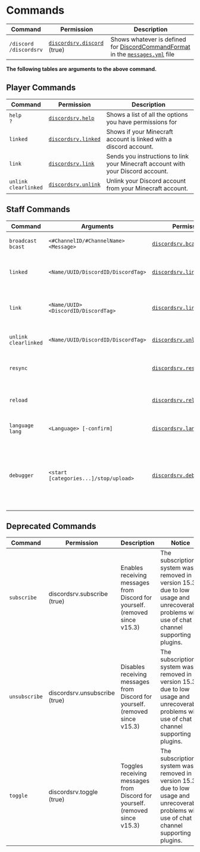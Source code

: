 # Commands

| Command                             | Permission                                                   | Description                                                                                                                                                                              |
|-------------------------------------|--------------------------------------------------------------|------------------------------------------------------------------------------------------------------------------------------------------------------------------------------------------|
| `/discord` <br /> `/discordsrv` | [`discordsrv.discord`](/permissions) (true) | Shows whatever is defined for [DiscordCommandFormat](https://config.discordsrv.com/messages/DiscordCommandFormat) in the [`messages.yml`](https://config.discordsrv.com/messages/_) file |

**The following tables are arguments to the above command.**

## Player Commands  

| Command                                     | Permission                          | Description                                                                      |
|---------------------------------------------|-------------------------------------|----------------------------------------------------------------------------------|
| `help` <br /> `?`            | [`discordsrv.help`](/permissions)   | Shows a list of all the options you have permissions for                         |
| `linked`                                    | [`discordsrv.linked`](/permissions) | Shows if your Minecraft account is linked with a discord account.                |
| `link`                                      | [`discordsrv.link`](/permissions)   | Sends you instructions to link your Minecraft account with your Discord account. |
| `unlink` <br /> `clearlinked` | [`discordsrv.unlink`](/permissions) | Unlink your Discord account from your Minecraft account.                         |

## Staff Commands  

| Command                                | Arguments                             | Permission                                 | Description                                                                                                                                                                                                                                                                                                        |
|----------------------------------------|---------------------------------------|--------------------------------------------|--------------------------------------------------------------------------------------------------------------------------------------------------------------------------------------------------------------------------------------------------------------------------------------------------------------------|
| `broadcast` <br /> `bcast`    | `<#ChannelID/#ChannelName> <Message>` | [`discordsrv.bcast`](/permissions)         | Shows a list of all the options you have permissions for                                                                                                                                                                                                                                                           |
| `linked`                               | `<Name/UUID/DiscordID/DiscordTag>`    | [`discordsrv.linked.others`](/permissions) | Shows if your Minecraft account is linked with a discord account.                                                                                                                                                                                                                                                  |
| `link`                                 | `<Name/UUID> <DiscordID/DiscordTag>`  | [`discordsrv.link.others`](/permissions)   | Sends you instructions to link your Minecraft account with your Discord account.                                                                                                                                                                                                                                   |
| `unlink` <br /> `clearlinked` | `<Name/UUID/DiscordID/DiscordTag>`    | [`discordsrv.unlink.others`](/permissions) | Unlink your Discord account from your Minecraft account.                                                                                                                                                                                                                                                           |
| `resync`                               |                                       | [`discordsrv.resync`](/permissions)        | Triggers group synchronization (requires [synchronization.yml](../synchronization))                                                                                                                                                                                                                                |
| `reload`                               |                                       | [`discordsrv.reload`](/permissions)        | Reloads the plugin. (Some changes require a server restart.)                                                                                                                                                                                                                                                       |
| `language` <br /> `lang`                            | `<Language> [-confirm]`               | [`discordsrv.language`](/permissions)      | Changes the language of the plugin.                                                                                                                                                                                                                                                                                |
| `debugger`    | `<start [categories...]/stop/upload>` | [`discordsrv.debug`](/permissions)         | A toggleable timings-like command to dump debug information to https://bin.scarsz.me. Use the sub command `upload` to return a debug link ([Debug Categories](/config#debug))                                                                                                                                      |

## Deprecated Commands  

| Command              | Permission                                          | Description                                                                                        | Notice                                                                                                                                       |
|----------------------|-----------------------------------------------------|----------------------------------------------------------------------------------------------------|----------------------------------------------------------------------------------------------------------------------------------------------|
| `subscribe`          |              discordsrv.subscribe (true)            |              Enables receiving messages from Discord for yourself. (removed since v15.3)           | The subscription system was removed in version 15.3 due to low usage and unrecoverable problems with use of chat channel supporting plugins. |
| `unsubscribe`        |              discordsrv.unsubscribe (true)          |              Disables receiving messages from Discord for yourself. (removed since v15.3)          | The subscription system was removed in version 15.3 due to low usage and unrecoverable problems with use of chat channel supporting plugins. |
| `toggle`             |              discordsrv.toggle (true)               |              Toggles receiving messages from Discord for yourself. (removed since v15.3)           | The subscription system was removed in version 15.3 due to low usage and unrecoverable problems with use of chat channel supporting plugins. |
